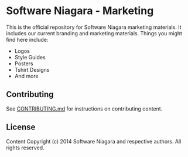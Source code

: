 # Software Niagara - Marketing

This is the official repository for Software Niagara marketing materials. It includes our current branding and marketing materials. Things you might find here include:

* Logos
* Style Guides
* Posters
* Tshirt Designs
* And more

## Contributing

See [CONTRIBUTING.md](CONTRIBUTING.md) for instructions on contributing content.

## License

Content Copyright (c) 2014 Software Niagara and respective authors. All rights reserved.


